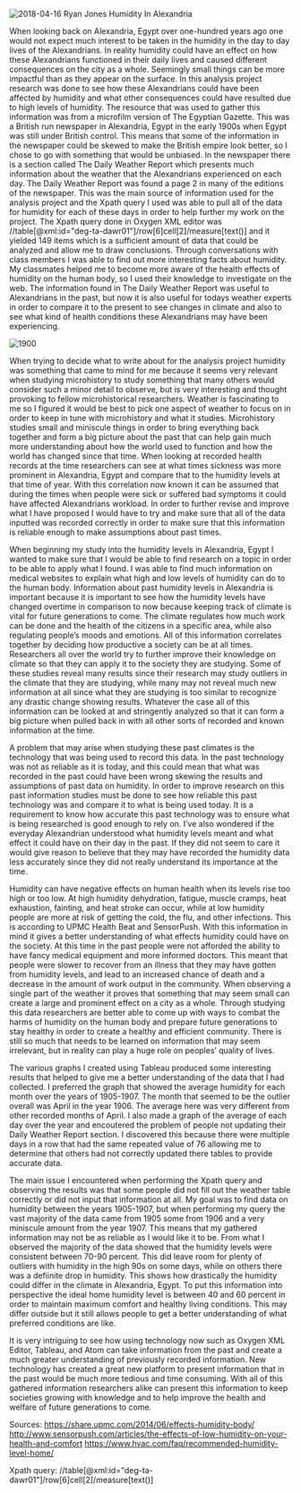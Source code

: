 ![2018-04-16](https://raw.githubusercontent.com/Ryan-Jones994/analysis/master/2018-04-16.png)
Ryan Jones
Humidity In Alexandria

When looking back on Alexandria, Egypt over one-hundred years ago one would not expect much interest to be taken in the humidity in the day to day lives of the Alexandrians. In reality humidity could have an effect on how these Alexandrians functioned in their daily lives and caused different consequences on the city as a whole. Seemingly small things can be more impactful than as they appear on the surface. In this analysis project research was done to see how these Alexandrians could have been affected by humidity and what other consequences could have resulted due to high levels of humidity. The resource that was used to gather this information was from a microfilm version of The Egyptian Gazette. This was a British run newspaper in Alexandria, Egypt in the early 1900s when Egypt was still under British control. This means that some of the information in the newspaper could be skewed to make the British empire look better, so I chose to go with something that would be unbiased. In the newspaper there is a section called The Daily Weather Report which presents much information about the weather that the Alexandrians experienced on each day. The Daily Weather Report was found a page 2 in many of the editions of the newspaper. This was the main source of information used for the analysis project and the Xpath query I used was able to pull all of the data for humidity for each of these days in order to help further my work on the project. The Xpath query done in Oxygen XML editor was //table[@xml:id="deg-ta-dawr01"]/row[6]cell[2]/measure[text()] and it yielded 149 items which is a sufficient amount of data that could be analyzed and allow me to draw conclusions. Through conversations with class members I was able to find out more interesting facts about humidity. My classmates helped me to become more aware of the health effects of humidity on the human body, so I used their knowledge to investigate on the web. The information found in The Daily Weather Report was useful to Alexandrians in the past, but now it is also useful for todays weather experts in order to compare it to the present to see changes in climate and also to see what kind of health conditions these Alexandrians may have been experiencing.

![1900](https://raw.githubusercontent.com/Ryan-Jones994/analysis/master/alex02.jpg)

When trying to decide what to write about for the analysis project humidity was something that came to mind for me because it seems very relevant when studying microhistory to study something that many others would consider such a minor detail to observe, but is very interesting and thought provoking to fellow microhistorical researchers. Weather is fascinating to me so I figured it would be best to pick one aspect of weather to focus on in order to keep in tune with microhistory and what it studies. Microhistory studies small and miniscule things in order to bring everything back together and form a big picture about the past that can help gain much more understanding about how the world used to function and how the world has changed since that time. When looking at recorded health records at the time researchers can see at what times sickness was more prominent in Alexandria, Egypt and compare that to the humidity levels at that time of year. With this correlation now known it can be assumed that during the times when people were sick or suffered bad symptoms it could have affected Alexandrians workload. In order to further revise and improve what I have proposed I would have to try and make sure that all of the data inputted was recorded correctly in order to make sure that this information is reliable enough to make assumptions about past times.

When beginning my study into the humidity levels in Alexandria, Egypt I wanted to make sure that I would be able to find research on a topic in order to be able to apply what I found. I was able to find much information on medical websites to explain what high and low levels of humidity can do to the human body. Information about past humidity levels in Alexandria is important because it is important to see how the humidity levels have changed overtime in comparison to now because keeping track of climate is vital for future generations to come. The climate regulates how much work can be done and the health of the citizens in a specific area, while also regulating people’s moods and emotions. All of this information correlates together by deciding how productive a society can be at all times. Researchers all over the world try to further improve their knowledge on climate so that they can apply it to the society they are studying. Some of these studies reveal many results since their research may study outliers in the climate that they are studying, while many may not reveal much new information at all since what they are studying is too similar to recognize any drastic change showing results. Whatever the case all of this information can be looked at and stringently analyzed so that it can form a big picture when pulled back in with all other sorts of recorded and known information at the time.

A problem that may arise when studying these past climates is the technology that was being used to record this data. In the past technology was not as reliable as it is today, and this could mean that what was recorded in the past could have been wrong skewing the results and assumptions of past data on humidity. In order to improve research on this past information studies must be done to see how reliable this past technology was and compare it to what is being used today. It is a requirement to know how accurate this past technology was to ensure what is being researched is good enough to rely on. I’ve also wondered if the everyday Alexandrian understood what humidity levels meant and what effect it could have on their day in the past. If they did not seem to care it would give reason to believe that they may have recorded the humidity data less accurately since they did not really understand its importance at the time.

Humidity can have negative effects on human health when its levels rise too high or too low. At high humidity dehydration, fatigue, muscle cramps, heat exhaustion, fainting, and heat stroke can occur, while at low humidity people are more at risk of getting the cold, the flu, and other infections. This is according to UPMC Health Beat and SensorPush. With this information in mind it gives a better understanding of what effects humidity could have on the society. At this time in the past people were not afforded the ability to have fancy medical equipment and more informed doctors. This meant that people were slower to recover from an illness that they may have gotten from humidity levels, and lead to an increased chance of death and a decrease in the amount of work output in the community. When observing a single part of the weather it proves that something that may seem small can create a large and prominent effect on a city as a whole. Through studying this data researchers are better able to come up with ways to combat the harms of humidity on the human body and prepare future generations to stay healthy in order to create a healthy and efficient community. There is still so much that needs to be learned on information that may seem irrelevant, but in reality can play a huge role on peoples’ quality of lives.

The various graphs I created using Tableau produced some interesting results that helped to give me a better understanding of the data that I had collected. I preferred the graph that showed the average humidity for each month over the years of 1905-1907. The month that seemed to be the outlier overall was April in the year 1906. The average here was very different from other recorded months of April. I also made a graph of the average of each day over the year and encoutered the problem of people not updating their Daily Weather Report section. I discovered this because there were multiple days in a row that had the same repeated value of 76 allowing me to determine that others had not correctly updated there tables to provide accurate data.

The main issue I encountered when performing the Xpath query and observing the results was that some people did not fill out the weather table correctly or did not input that information at all. My goal was to find data on humidity between the years 1905-1907, but when performing my query the vast majority of the data came from 1905 some from 1906 and a very miniscule amount from the year 1907. This means that my gathered information may not be as reliable as I would like it to be. From what I observed the majority of the data showed that the humidity levels were consistent between 70-90 percent. This did leave room for plenty of outliers with humidity in the high 90s on some days, while on others there was a defiinite drop in humidity. This shows how drastically the humidity could differ in the climate in Alexandria, Egypt. To put this information into perspective the ideal home humidity level is between 40 and 60 percent in order to maintain maximum comfort and healthy living conditions. This may differ outside but it still allows people to get a better understanding of what preferred conditions are like.

It is very intriguing to see how using technology now such as Oxygen XML Editor, Tableau, and Atom can take information from the past and create a much greater understanding of previously recorded information. New technology has created a great new platform to present information that in the past would be much more tedious and time consuming. With all of this gathered information researchers alike can present this information to keep societies growing with knowledge and to help improve the health and welfare of future generations to come.

Sources:
https://share.upmc.com/2014/06/effects-humidity-body/
http://www.sensorpush.com/articles/the-effects-of-low-humidity-on-your-health-and-comfort
https://www.hvac.com/faq/recommended-humidity-level-home/

Xpath query:
//table[@xml:id="deg-ta-dawr01"]/row[6]cell[2]/measure[text()]
